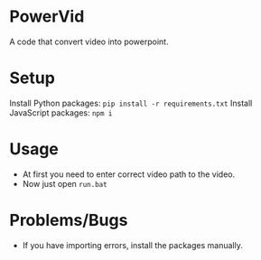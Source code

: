 # PowerVid
A code that convert video into powerpoint.

# Setup
 Install Python packages:
 `pip install -r requirements.txt` 
 Install JavaScript packages:
 `npm i`
 
 # Usage
 - At first you need to enter correct video path to the video.
 - Now just open `run.bat`

 # Problems/Bugs
 - If you have importing errors, install the packages manually.
